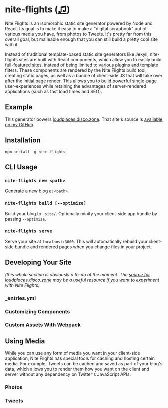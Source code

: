 # nite-flights ([♫](https://www.youtube.com/watch?v=T9uIHjbt8zw))

Nite Flights is an isomorphic static site generator powered by Node and React. Its goal is to make it easy to make a "digital scrapbook" out of various media you have, from photos to Tweets. It's pretty far from this overall goal, but malleable enough that you can still build a pretty cool site with it.

Instead of traditional template-based static site generators like Jekyll, nite-flights sites are built with React components, which allow you to easily build full-featured sites, instead of being limited to various plugins and template filters. These components are rendered by the Nite Flights build tool, creating static pages, as well as a bundle of client-side JS that will take over after the initial page render. This allows you to build powerful single-page user-experiences while retaining the advantages of server-rendered applications (such as fast load times and SEO).

## Example

This generator powers [loudplaces.disco.zone](http://loudplaces.disco.zone). That site's source is [available on my GitHub](https://github.com/thomasboyt/loudplaces.disco.zone).

## Installation

```
npm install -g nite-flights
```

## CLI Usage

### `nite-flights new <path>`

Generate a new blog at `<path>`.

### `nite-flights build [--optimize]`

Build your blog to `_site/`. Optionally minify your client-side app bundle by passing `--optimize`.

### `nite-flights serve`

Serve your site at `localhost:3000`. This will automatically rebuild your client-side bundle and rendered pages when you change files in your project.

## Developing Your Site

*(this whole section is obviously a to-do at the moment. The [source for loudplaces.disco.zone](https://github.com/thomasboyt/loudplaces.disco.zone) may be a useful resource if you want to experiment with Nite Flights)*

### _entries.yml

### Customizing Components

### Custom Assets With Webpack

## Using Media

While you can use any form of media you want in your client-side application, Nite Flights has special tools for caching and hosting certain media. For example, Tweets can be cached and saved as part of your blog's data, which allows you to render them how you want on the client and server without any dependency on Twitter's JavaScript APIs.

### Photos

### Tweets
